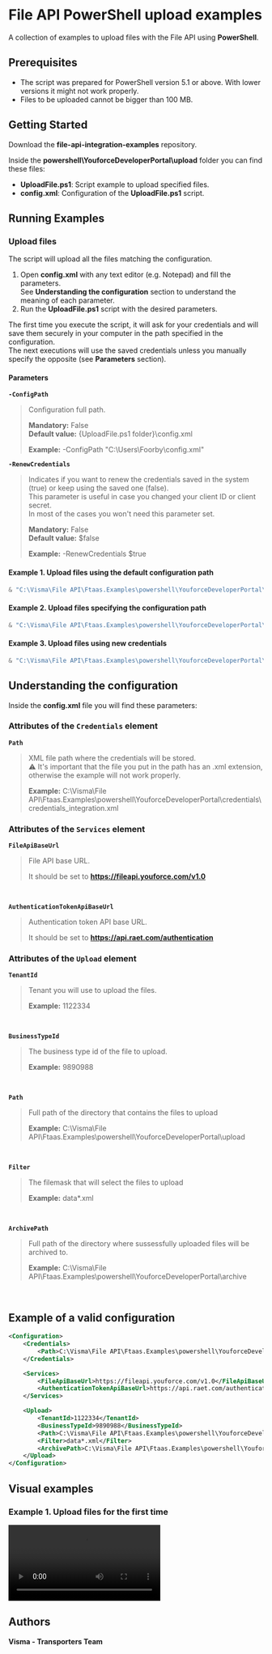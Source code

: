 # File API PowerShell upload examples

A collection of examples to upload files with the File API using **PowerShell**.

## Prerequisites

- The script was prepared for PowerShell version 5.1 or above. With lower versions it might not work properly.
- Files to be uploaded cannot be bigger than 100 MB.

## Getting Started

Download the **file-api-integration-examples** repository.

Inside the **powershell\YouforceDeveloperPortal\upload** folder you can find these files:

- **UploadFile.ps1**: Script example to upload specified files.
- **config.xml**: Configuration of the **UploadFile.ps1** script.

## Running Examples

### Upload files

The script will upload all the files matching the configuration.

1. Open **config.xml** with any text editor (e.g. Notepad) and fill the parameters.  
See **Understanding the configuration** section to understand the meaning of each parameter.
2. Run the **UploadFile.ps1** script with the desired parameters.

The first time you execute the script, it will ask for your credentials and will save them securely in your computer in the path specified in the configuration.  
The next executions will use the saved credentials unless you manually specify the opposite (see **Parameters** section).

#### Parameters

**`-ConfigPath`**
> Configuration full path.
>
> **Mandatory:** False  
> **Default value:** {UploadFile.ps1 folder}\config.xml
>
> **Example:** -ConfigPath "C:\Users\Foorby\config.xml"

**`-RenewCredentials`**
> Indicates if you want to renew the credentials saved in the system (true) or keep using the saved one (false).  
> This parameter is useful in case you changed your client ID or client secret.  
> In most of the cases you won't need this parameter set.
>
> **Mandatory:** False  
> **Default value:** $false
>
> **Example:** -RenewCredentials $true

#### Example 1. Upload files using the default configuration path

```powershell
& "C:\Visma\File API\Ftaas.Examples\powershell\YouforceDeveloperPortal\upload\UploadFile.ps1"
```

#### Example 2. Upload files specifying the configuration path

```powershell
& "C:\Visma\File API\Ftaas.Examples\powershell\YouforceDeveloperPortal\upload\UploadFile.ps1" -ConfigPath "C:\Users\Foorby\config.xml"
```

#### Example 3. Upload files using new credentials

```powershell
& "C:\Visma\File API\Ftaas.Examples\powershell\YouforceDeveloperPortal\upload\UploadFile.ps1" -RenewCredentials $true
```

## Understanding the configuration

Inside the **config.xml** file you will find these parameters:

### Attributes of the `Credentials` element

**`Path`**
> XML file path where the credentials will be stored.  
> :warning: It's important that the file you put in the path has an .xml extension, otherwise the example will not work properly.
>
> **Example:** C:\Visma\File API\Ftaas.Examples\powershell\YouforceDeveloperPortal\credentials\credentials_integration.xml

### Attributes of the `Services` element

**`FileApiBaseUrl`**
> File API base URL.
>
> It should be set to **<https://fileapi.youforce.com/v1.0>**

<br />

**`AuthenticationTokenApiBaseUrl`**
> Authentication token API base URL.
>
> It should be set to **<https://api.raet.com/authentication>**

### Attributes of the `Upload` element

**`TenantId`**
> Tenant you will use to upload the files.
>
> **Example:** 1122334

<br/>

**`BusinessTypeId`**
> The business type id of the file to upload.
>
> **Example:** 9890988

<br/>

**`Path`**
> Full path of the directory that contains the files to upload
>
> **Example:** C:\Visma\File API\Ftaas.Examples\powershell\YouforceDeveloperPortal\upload

<br/>

**`Filter`**
> The filemask that will select the files to upload
>
> **Example:** data*.xml

<br/>

**`ArchivePath`**
> Full path of the directory where sussessfully uploaded files will be archived to.
>
> **Example:** C:\Visma\File API\Ftaas.Examples\powershell\YouforceDeveloperPortal\archive

<br/>

## Example of a valid configuration

```xml
<Configuration>
    <Credentials>
        <Path>C:\Visma\File API\Ftaas.Examples\powershell\YouforceDeveloperPortal\credentials\credentials_integration1.xml</Path>
    </Credentials>

    <Services>
        <FileApiBaseUrl>https://fileapi.youforce.com/v1.0</FileApiBaseUrl>
        <AuthenticationTokenApiBaseUrl>https://api.raet.com/authentication</AuthenticationTokenApiBaseUrl>
    </Services>

    <Upload>
        <TenantId>1122334</TenantId>
        <BusinessTypeId>9890988</BusinessTypeId>
        <Path>C:\Visma\File API\Ftaas.Examples\powershell\YouforceDeveloperPortal\upload</Path>
        <Filter>data*.xml</Filter>
        <ArchivePath>C:\Visma\File API\Ftaas.Examples\powershell\YouforceDeveloperPortal\archive</ArchivePath>
    </Upload>
</Configuration>
```

## Visual examples

### Example 1. Upload files for the first time

![Upload file for the first time](./media/Example_upload.mp4)

## Authors

**Visma - Transporters Team**
